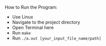 How to Run the Program:
- Use Linux
- Navigate to the project directory
- Open Terminal here
- Run `make`
- Run `./a.out [your_input_file_name/path]`